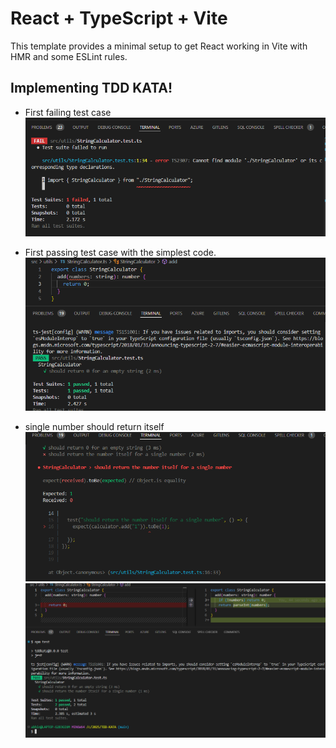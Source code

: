 # React + TypeScript + Vite

This template provides a minimal setup to get React working in Vite with HMR and some ESLint rules.

## Implementing TDD KATA!

- First failing test case
![First Failing Test Case](public/images/fftc.png) 

- First passing test case with the simplest code.
![first passing test Case](public/images/fptwmc.png)

- single number should return itself
![single number should return itself failed](public/images/single-number-should-return-itself-failing.png)
![single number should return itself passed](public/images/single-number-should-return-itself-passed.png)
